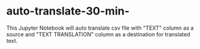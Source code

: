 # auto-translate-30-min-
This Jupyter Notebook will auto translate csv file with "TEXT" column as a source and "TEXT TRANSLATION" column as a destination for translated text.
